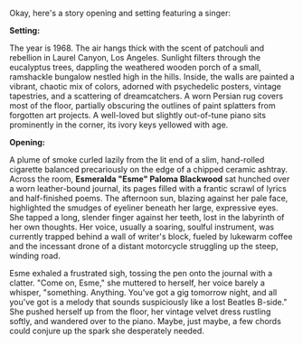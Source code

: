 Okay, here's a story opening and setting featuring a singer:

**Setting:**

The year is 1968. The air hangs thick with the scent of patchouli and rebellion in Laurel Canyon, Los Angeles. Sunlight filters through the eucalyptus trees, dappling the weathered wooden porch of a small, ramshackle bungalow nestled high in the hills. Inside, the walls are painted a vibrant, chaotic mix of colors, adorned with psychedelic posters, vintage tapestries, and a scattering of dreamcatchers. A worn Persian rug covers most of the floor, partially obscuring the outlines of paint splatters from forgotten art projects. A well-loved but slightly out-of-tune piano sits prominently in the corner, its ivory keys yellowed with age.

**Opening:**

A plume of smoke curled lazily from the lit end of a slim, hand-rolled cigarette balanced precariously on the edge of a chipped ceramic ashtray. Across the room, **Esmeralda "Esme" Paloma Blackwood** sat hunched over a worn leather-bound journal, its pages filled with a frantic scrawl of lyrics and half-finished poems. The afternoon sun, blazing against her pale face, highlighted the smudges of eyeliner beneath her large, expressive eyes. She tapped a long, slender finger against her teeth, lost in the labyrinth of her own thoughts. Her voice, usually a soaring, soulful instrument, was currently trapped behind a wall of writer's block, fueled by lukewarm coffee and the incessant drone of a distant motorcycle struggling up the steep, winding road.

Esme exhaled a frustrated sigh, tossing the pen onto the journal with a clatter. "Come on, Esme," she muttered to herself, her voice barely a whisper, "something. Anything. You've got a gig tomorrow night, and all you've got is a melody that sounds suspiciously like a lost Beatles B-side." She pushed herself up from the floor, her vintage velvet dress rustling softly, and wandered over to the piano. Maybe, just maybe, a few chords could conjure up the spark she desperately needed.
